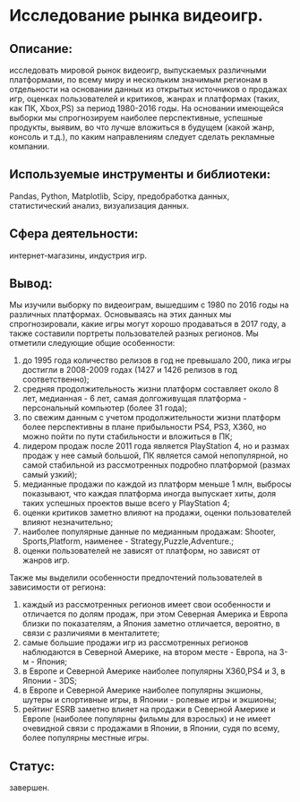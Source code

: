 # Исследование рынка видеоигр.

## Описание:
исследовать мировой рынок видеоигр, выпускаемых различными платформами, по всему миру и нескольким значимым регионам в отдельности на основании данных из открытых источников о продажах игр, оценках пользователей и критиков, жанрах и платформах (таких, как ПК, Xbox,PS) за период 1980-2016 годы. 
   На основании имеющейся выборки мы спрогнозируем наиболее перспективные, успешные продукты, выявим, во что лучше вложиться в будущем (какой жанр, консоль и т.д.), по каким направлениям следует сделать рекламные компании.

## Используемые инструменты и библиотеки:
Pandas, Python, Matplotlib, Scipy, предобработка данных, статистический анализ, визуализация данных.

## Сфера деятельности:
интернет-магазины, индустрия игр.

## Вывод:
Мы изучили выборку по видеоиграм, вышедшим с 1980 по 2016 годы на различных платформах. Основываясь на этих данных мы спрогнозировали, какие игры могут хорошо продаваться в 2017 году, а также составили портреты пользователей разных регионов.
Мы отметили следующие общие особенности:
1. до 1995 года количество релизов в год не превышало 200, пика игры достигли в 2008-2009 годах (1427 и 1426 релизов в год соответственно);
2. средняя продолжительность жизни платформ составляет около 8 лет, медианная - 6 лет, самая долгоживущая платформа - персональный компьютер (более 31 года);
3. по свежим данным с учетом продолжительности жизни платформ более перспективны в плане прибыльности PS4, PS3, X360, но можно пойти по пути стабильности и вложиться в ПК;
4. лидером продаж после 2011 года является PlayStation 4, но и размах продаж у нее самый большой, ПК является самой непопулярной, но самой стабильной из рассмотренных подробно платформой (размах самый узкий);
5. медианные продажи по каждой из платформ меньше 1 млн, выбросы показывают, что каждая платформа иногда выпускает хиты, доля таких успешных проектов выше всего у PlayStation 4;
6. оценки критиков заметно влияют на продажи, оценки пользователей влияют незначительно;
7. наиболее популярные данные по медианным продажам: Shooter, Sports,Platform,  наименее - Strategy,Puzzle,Adventure.;
8. оценки пользователей не зависят от платформ, но зависят от жанров игр.

Также мы выделили особенности предпочтений пользователей в зависимости от региона:
1. каждый из рассмотренных регионов имеет свои особенности и отличается по долям продаж, при этом Северная Америка и Европа близки по показателям, а Япония заметно отличается, вероятно, в связи с различиями в менталитете;
2. самые большие продажи игр из рассмотренных регионов наблюдаются в Северной Америке, на втором месте - Европа, на 3-м - Япония;
3. в Европе и Северной Америке наиболее популярны X360,PS4 и 3, в Японии - 3DS;
4. в Европе и Северной Америке наиболее популярны экшионы, шутеры и спортивные игры, в Японии - ролевые игры и экшионы;
5. рейтинг ESRB заметно влияет на продажи в Северной Америке и Европе (наиболее популярны фильмы для взрослых) и не имеет очевидной связи с продажами в Японии, в Японии, судя по всему, более популярны местные игры.

## Статус:
завершен.